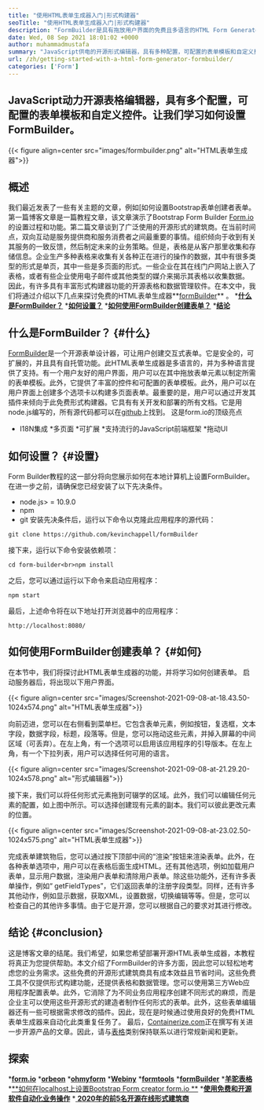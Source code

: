 ```yaml
---
title: "使用HTML表单生成器入门|形式构建器" 
seoTitle: "使用HTML表单生成器入门|形式构建器" 
description: "FormBuilder是具有拖放用户界面的免费且多语言的HTML Form Generator。请按照本教程了解如何在Localhost上进行设置。" 
date: Wed, 08 Sep 2021 18:01:02 +0000
author: muhammadmustafa
summary: "JavaScript供电的开源形式编辑器，具有多种配置，可配置的表单模板和自定义控件。让我们学习如何设置FormBuilder。" 
url: /zh/getting-started-with-a-html-form-generator-formbuilder/
categories: ['Form']
---
```


## JavaScript动力开源表格编辑器，具有多个配置，可配置的表单模板和自定义控件。让我们学习如何设置FormBuilder。

{{< figure align=center src="images/formbuilder.png" alt="HTML表单生成器">}}


## **概述**
我们最近发表了一些有关主题的文章，例如[如何设置Bootstrap表单创建者表单。第一篇博客文章是一篇教程文章，该文章演示了Bootstrap Form Builder [Form.io][3]的设置过程和功能。第二篇文章谈到了广泛使用的开源形式的建筑商。在当前时间点，双向互动是服务提供商和服务消费者之间最重要的事情。组织倾向于收到有关其服务的一致反馈，然后制定未来的业务策略。但是，表格是从客户那里收集和存储信息。企业生产多种表格来收集有关各种正在进行的操作的数据，其中有很多类型的形式是单页，其中一些是多页面的形式。一些企业在其在线门户网站上嵌入了表格，或者有些企业使用电子邮件或其他类型的媒介来揭示其表格以收集数据。
因此，有许多具有丰富形式构建器功能的开源表格和数据管理软件。在本文中，我们将通过介绍以下几点来探讨免费的HTML表单生成器**[formBuilder][4]** 。
  ***[什么是FormBuilder？][5]** 
  *[**如何设置？**][6]
  *[**如何使用FormBuilder创建表单？**][7]
  ***[结论][8]** 

## 什么是FormBuilder？   {#什么}
[FormBuilder][4]是一个开源表单设计器，可让用户创建交互式表单。它是安全的，可扩展的，并且具有自托管功能。此HTML表单生成器是多语言的，并为多种语言提供了支持。有一个用户友好的用户界面，用户可以在其中拖放表单元素以制定所需的表单模板。此外，它提供了丰富的控件和可配置的表单模板。此外，用户可以在用户界面上创建多个选项卡以构建多页面表单。最重要的是，用户可以通过开发其插件来倾向于此免费形式构建器。它具有有关开发和部署的所有文档。它是用node.js编写的，所有源代码都可以在[github][9]上找到。
这是form.io的顶级亮点
  * I18N集成
  *多页面
  *可扩展
  *支持流行的JavaScript前端框架
  *拖动UI

## 如何设置？   {#设置}
Form Builder教程的这一部分将向您展示如何在本地计算机上设置FormBuilder。
在进一步之前，请确保您已经安装了以下先决条件。
  * node.js> = 10.9.0
  * npm
  * git
安装先决条件后，运行以下命令以克隆此应用程序的源代码：
```
git clone https://github.com/kevinchappell/formBuilder
```
接下来，运行以下命令安装依赖项：
```
cd form-builder<br>npm install 
```
之后，您可以通过运行以下命令来启动应用程序：
```
npm start
```
最后，上述命令将在以下地址打开浏览器中的应用程序：
```
http://localhost:8080/
```

## 如何使用FormBuilder创建表单？   {#如何}
在本节中，我们将探讨此HTML表单生成器的功能，并将学习如何创建表单。
启动服务器后，将出现以下用户界面。

{{< figure align=center src="images/Screenshot-2021-09-08-at-18.43.50-1024x574.png" alt="HTML表单生成器">}}

向前迈进，您可以在右侧看到菜单栏。它包含表单元素，例如按钮，复选框，文本字段，数据字段，标题，段落等。但是，您可以拖动这些元素，并掉入屏幕的中间区域（可丢弃）。在左上角，有一个选项可以启用该应用程序的引导版本。在左上角，有一个下拉列表，用户可以选择任何可用的语言。

{{< figure align=center src="images/Screenshot-2021-09-08-at-21.29.20-1024x578.png" alt="形式编辑器">}}

接下来，我们可以将任何形式元素拖到可辍学的区域。此外，我们可以编辑任何元素的配置，如上图中所示。可以选择创建现有元素的副本。我们可以彼此更改元素的位置。

{{< figure align=center src="images/Screenshot-2021-09-08-at-23.02.50-1024x575.png" alt="HTML表单生成器">}}

完成表单建筑物后，您可以通过按下顶部中间的“渲染”按钮来渲染表单。此外，在各种表单选项中，用户可以在表格后面生成HTML。还有其他选项，例如加载用户表单，显示用户数据，渲染用户表单和清除用户表单。除这些功能外，还有许多表单操作，例如“ getFieldTypes”，它们返回表单的注册字段类型。同样，还有许多其他动作，例如显示数据，获取XML，设置数据，切换编辑等等。但是，您可以检查自己的其他许多事情。由于它是开源，您可以根据自己的要求对其进行修改。

## 结论 {#conclusion}
这是博客文章的结尾。我们希望，如果您希望部署开源HTML表单生成器，本教程将真正为您提供帮助。本文介绍了FormBuilder的许多方面，因此您可以轻松地考虑您的业务需求。这些免费的开源形式建筑商具有成本效益且节省时间。这些免费工具不仅提供形式构建功能，还提供表格和数据管理。您可以使用第三方Web应用程序配置表单。此外，它消除了为不同业务应用程序创建不同形式的麻烦，而是企业主可以使用这些开源形式的建造者制作任何形式的表单。此外，这些表单编辑器还有一些可根据需求修改的插件。因此，现在是时候通过使用良好的免费HTML表单生成器来自动化此类重复任务了。
最后，[Containerize.com][10]正在撰写有关进一步开源产品的文章。因此，请与[表格][11]类别保持联系以进行常规新闻和更新。

## 探索
  ***[form.io][3]** 
  ***[orbeon][12]** 
  ***[ohmyform][13]** 
  ***[Webiny][14]** 
  ***[formtools][15]** 
  ***[formBuilder][4]** 
  ***[羊驼表格][16]** 
  *[**如何在localhost上设置Bootstrap Form creator form.io **][1]
  *[**使用免费和开源软件自动化业务操作**][17]
  *[ **2020年的前5名开源在线形式建筑商** ][2]

  
[1]: https://blog.containerize.com/form/how-to-setup-bootstrap-form-creator-formio-on-localhost/
[2]: https://blog.containerize.com/form/top-5-open-source-online-form-builders-in-year-2020/
[3]: https://products.containerize.com/form/formio/
[4]: https://products.containerize.com/form/formbuilder/
[5]: #what
[6]: #setup
[7]: #how
[8]: #Conclusion
[9]: https://github.com/kevinchappell/formBuilder
[10]: https://www.containerize.com/
[11]: https://products.containerize.com/healthcare-technologies/
[12]: https://products.containerize.com/form/orbeon/
[13]: https://products.containerize.com/form/ohmyform/
[14]: https://products.containerize.com/form/webiny/
[15]: https://products.containerize.com/form/formtools/
[16]: https://products.containerize.com/form/alpaca/
[17]: https://blog.containerize.com/blogging/automate-business-operations-using-open-source-software/
